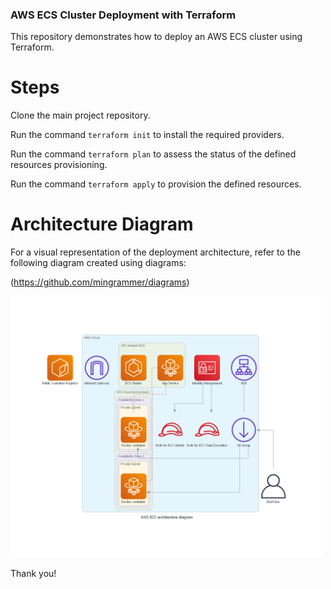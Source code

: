 ### AWS ECS Cluster Deployment with Terraform
This repository demonstrates how to deploy an AWS ECS cluster using Terraform.

# Steps

Clone the main project repository.

Run the command `terraform init` to install the required providers.

Run the command `terraform plan` to assess the status of the defined resources provisioning.

Run the command `terraform apply` to provision the defined resources.

# Architecture Diagram

For a visual representation of the deployment architecture, refer to the following diagram created using diagrams:

(https://github.com/mingrammer/diagrams)

<img src="https://github.com/govindinfi/Project_1/blob/main/aws_ecs_architecture_diagram.png" width="500" />

Thank you!
